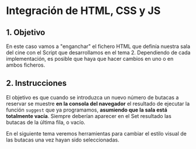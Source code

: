 # Integración de HTML, CSS y JS

## 1. Objetivo
En este caso vamos a "enganchar" el fichero HTML que definía nuestra sala del cine con el Script que desarrollamos en el tema 2.
Dependiendo de cada implementación, es posible que haya que hacer cambios en uno o en ambos ficheros.

## 2. Instrucciones
El objetivo es que cuando se introduzca un nuevo número de butacas a reservar se muestre **en la consola del navegador** el resultado de ejecutar la función ``suggest`` que ya programamos, **asumiendo que la sala está totalmente vacía**. Siempre deberían aparecer en el Set resultado las butacas de la última fila, o vacío.

En el siguiente tema veremos herramientas para cambiar el estilo visual de las butacas una vez hayan sido seleccionadas.